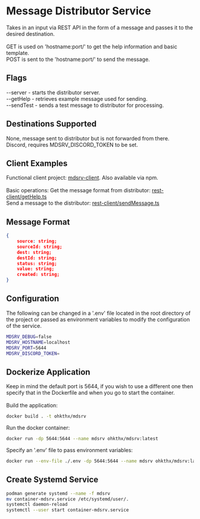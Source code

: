 # Message Distributor Service
Takes in an input via REST API in the form of a message and passes it to the desired destination. \
\
GET is used on 'hostname:port/' to get the help information and basic template. \
POST is sent to the 'hostname:port/' to send the message.

## Flags
--server   - starts the distributor server. \
--getHelp  - retrieves example message used for sending. \
--sendTest - sends a test message to distributor for processing.

## Destinations Supported
None, message sent to distributor but is not forwarded from there. \
Discord, requires MDSRV_DISCORD_TOKEN to be set.

## Client Examples
Functional client project: [mdsrv-client](https://github.com/Ohkthx/mdsrv-client). Also available via npm. \
\
Basic operations:
Get the message format from distributor: [rest-client/getHelp.ts](https://github.com/Ohkthx/mdsrv/blob/main/src/rest-client/getHelp.ts) \
Send a message to the distributor: [rest-client/sendMessage.ts](https://github.com/Ohkthx/mdsrv/blob/main/src/rest-client/sendMessage.ts)

## Message Format
```json
{
	source: string;
	sourceId: string;
	dest: string;
	destId: string;
	status: string;
	value: string;
	created: string;
}
```

## Configuration
The following can be changed in a '.env' file located in the root directory of the project or passed as environment variables to modify the configuration of the service.
```bash
MDSRV_DEBUG=false
MDSRV_HOSTNAME=localhost
MDSRV_PORT=5644
MDSRV_DISCORD_TOKEN=

```

## Dockerize Application
Keep in mind the default port is 5644, if you wish to use a different one then specify that in the Dockerfile and when you go to start the container. \
\
Build the application:
```bash
docker build . -t ohkthx/mdsrv
```
Run the docker container:
```bash
docker run -dp 5644:5644 --name mdsrv ohkthx/mdsrv:latest
```
Specify an '.env' file to pass environment variables:
```bash
docker run --env-file ./.env -dp 5644:5644 --name mdsrv ohkthx/mdsrv:latest
```

## Create Systemd Service
```bash
podman generate systemd --name -f mdsrv
mv container-mdsrv.service /etc/systemd/user/.
systemctl daemon-reload
systemctl --user start container-mdsrv.service
```
